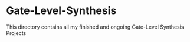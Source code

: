 # Gate-Level-Synthesis

This directory contains all my finished and ongoing Gate-Level Synthesis Projects
